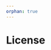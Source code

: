 ```yaml
---
orphan: true
---
```


# License

```{include} ../LICENSE

```
                                                                                                                                                                                                                                                                                                                                                                  